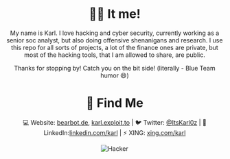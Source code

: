 <div align="center">
  
 <h1 align="center">👨‍💻 It me!</h1>

My name is Karl. I love hacking and cyber security, currently working as a senior soc analyst, but also doing offensive shenanigans and research.
I use this repo for all sorts of projects, a lot of the finance ones are private, but most of the hacking tools, that I am allowed to share, are public. 

Thanks for stopping by!
Catch you on the bit side! (literally - Blue Team humor 😄)


# 🧐 Find Me
💻 Website: [bearbot.de](https://bearbot.de), [karl.exploit.to](https://karl.exploit.to) | 
🐦 Twitter: [@ItsKarl0z](https://twitter.com/ItsKarl0z) | 
🔗 LinkedIn:[linkedin.com/karl](https://www.linkedin.com/in/karl-machleidt/) | 
⚡  XING:    [xing.com/karl](https://www.xing.com/profile/Karl_Machleidt/cv)

![Hacker](https://i.giphy.com/media/YQitE4YNQNahy/giphy.webp)

</div>

